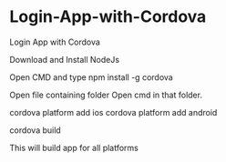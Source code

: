 # Login-App-with-Cordova
Login App with Cordova

Download and Install NodeJs

Open CMD and type
npm install -g cordova

Open file containing folder
Open cmd in that folder.

cordova platform add ios
cordova platform add android

cordova build

This will build app for all platforms
